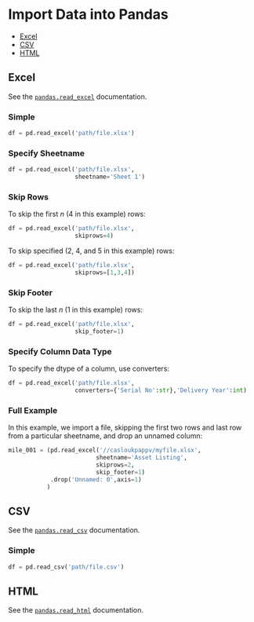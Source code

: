 # Import Data into Pandas

- [Excel](#excel)
- [CSV](#csv)
- [HTML](#html)

<a id='excel'></a>
## Excel
See the [`pandas.read_excel`](https://pandas.pydata.org/pandas-docs/stable/generated/pandas.read_excel.html) documentation.

### Simple
```python
df = pd.read_excel('path/file.xlsx')
```

### Specify Sheetname
```python
df = pd.read_excel('path/file.xlsx',
                   sheetname='Sheet 1')
```

### Skip Rows
To skip the first *n* (4 in this example) rows:
```python
df = pd.read_excel('path/file.xlsx',
                   skiprows=4)
```
To skip specified (2, 4, and 5 in this example) rows:
```python
df = pd.read_excel('path/file.xlsx',
                   skiprows=[1,3,4])
```

### Skip Footer
To skip the last *n* (1 in this example) rows:
```python
df = pd.read_excel('path/file.xlsx',
                   skip_footer=1)
```

### Specify Column Data Type
To specify the dtype of a column, use converters:
```python
df = pd.read_excel('path/file.xlsx',
                   converters={'Serial No':str},'Delivery Year':int)
```



### Full Example
In this example, we import a file, skipping the first two rows and last row from a particular sheetname, and drop an unnamed column:

```python
mile_001 = (pd.read_excel('//casloukpappv/myfile.xlsx',
                         sheetname='Asset Listing',
                         skiprows=2,
                         skip_footer=1)
            .drop('Unnamed: 0',axis=1)
           )
```

<a id='csv'></a>
## CSV
See the [`pandas.read_csv`](https://pandas.pydata.org/pandas-docs/stable/generated/pandas.read_csv.html) documentation.

### Simple
```python
df = pd.read_csv('path/file.csv')
```

<a id='html'></a>
## HTML
See the [`pandas.read_html`](https://pandas.pydata.org/pandas-docs/stable/generated/pandas.read_html.html) documentation.


